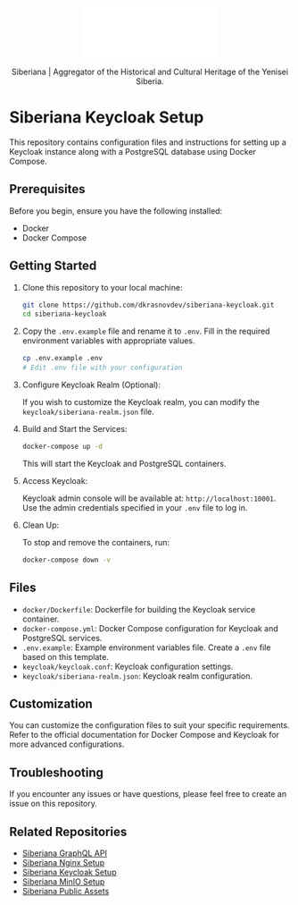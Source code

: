 <p align="center">
  <picture>
  <source media="(prefers-color-scheme: dark)" srcset="https://raw.githubusercontent.com/dkrasnovdev/siberiana-public-assets/main/assets/siberiana-logo-dark-background.svg">
  <img src="https://raw.githubusercontent.com/dkrasnovdev/siberiana-public-assets/main/assets/siberiana-logo-dark-background.svg" width="240" height="90" alt="Logo for Siberiana">
</picture>
</p>

<p align="center">
Siberiana | Aggregator of the Historical and Cultural Heritage of the Yenisei Siberia.
</p>

# Siberiana Keycloak Setup

This repository contains configuration files and instructions for setting up a Keycloak instance along with a PostgreSQL database using Docker Compose.

## Prerequisites

Before you begin, ensure you have the following installed:

- Docker
- Docker Compose

## Getting Started

1. Clone this repository to your local machine:

   ```bash
   git clone https://github.com/dkrasnovdev/siberiana-keycloak.git
   cd siberiana-keycloak

   ```

2. Copy the `.env.example` file and rename it to `.env`. Fill in the required environment variables with appropriate values.

   ```bash
   cp .env.example .env
   # Edit .env file with your configuration
   ```

3. Configure Keycloak Realm (Optional):

   If you wish to customize the Keycloak realm, you can modify the `keycloak/siberiana-realm.json` file.

4. Build and Start the Services:

   ```bash
   docker-compose up -d
   ```

   This will start the Keycloak and PostgreSQL containers.

5. Access Keycloak:

   Keycloak admin console will be available at: `http://localhost:10001`. Use the admin credentials specified in your `.env` file to log in.

6. Clean Up:

   To stop and remove the containers, run:

   ```bash
   docker-compose down -v
   ```

## Files

- `docker/Dockerfile`: Dockerfile for building the Keycloak service container.
- `docker-compose.yml`: Docker Compose configuration for Keycloak and PostgreSQL services.
- `.env.example`: Example environment variables file. Create a `.env` file based on this template.
- `keycloak/keycloak.conf`: Keycloak configuration settings.
- `keycloak/siberiana-realm.json`: Keycloak realm configuration.

## Customization

You can customize the configuration files to suit your specific requirements. Refer to the official documentation for Docker Compose and Keycloak for more advanced configurations.

## Troubleshooting

If you encounter any issues or have questions, please feel free to create an issue on this repository.

## Related Repositories

- [Siberiana GraphQL API](https://github.com/dkrasnovdev/siberiana-api)
- [Siberiana Nginx Setup](https://github.com/dkrasnovdev/siberiana-nginx)
- [Siberiana Keycloak Setup](https://github.com/dkrasnovdev/siberiana-keycloak)
- [Siberiana MinIO Setup](https://github.com/dkrasnovdev/siberiana-minio)
- [Siberiana Public Assets](https://github.com/dkrasnovdev/siberiana-public-assets)
